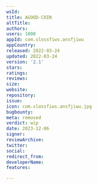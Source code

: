 ```yaml
---
wsId: 
title: AGOOD-COIN
altTitle: 
authors: 
users: 1000
appId: com.slossfiws.ansfjiwu
appCountry: 
released: 2022-03-24
updated: 2022-03-24
version: '2.1'
stars: 
ratings: 
reviews: 
size: 
website: 
repository: 
issue: 
icon: com.slossfiws.ansfjiwu.jpg
bugbounty: 
meta: removed
verdict: wip
date: 2023-12-06
signer: 
reviewArchive: 
twitter: 
social: 
redirect_from: 
developerName: 
features: 

---
```


